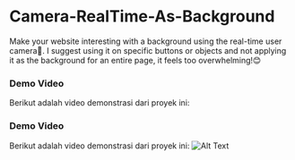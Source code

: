 # Camera-RealTime-As-Background
Make your website interesting with a background using the real-time user camera📸. I suggest using it on specific buttons or objects and not applying it as the background for an entire page, it feels too overwhelming!😊

### Demo Video
Berikut adalah video demonstrasi dari proyek ini:

### Demo Video
Berikut adalah video demonstrasi dari proyek ini:
![Alt Text]([https://url-ke-gif-anda.gif](https://media.giphy.com/media/v1.Y2lkPTc5MGI3NjExcGpzZWtzcnNqNTdyOXRraXpxMGpwcnZ6NnBnZDJlbnlpajIyanZuMCZlcD12MV9pbnRlcm5hbF9naWZfYnlfaWQmY3Q9Zw/GjDlEfufWSLkcU7KPf/giphy.gif))

